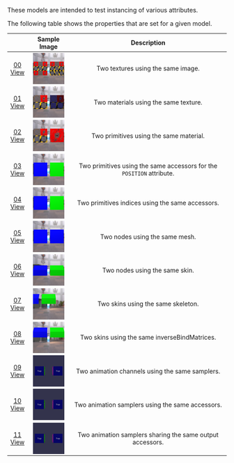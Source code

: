 These models are intended to test instancing of various attributes.  
 
The following table shows the properties that are set for a given model.  

|   | Sample Image | Description |
| :---: | :---: | :---: |
| [00](Instancing_00.gltf)<br>[View](https://bghgary.github.io/glTF-Assets-Viewer/?type=Positive&folder=24&model=0) | [<img src="Figures/Thumbnails/Instancing_00.png" align="middle">](Figures/SampleImages/Instancing_00.png) | Two textures using the same image. |
| [01](Instancing_01.gltf)<br>[View](https://bghgary.github.io/glTF-Assets-Viewer/?type=Positive&folder=24&model=1) | [<img src="Figures/Thumbnails/Instancing_01.png" align="middle">](Figures/SampleImages/Instancing_01.png) | Two materials using the same texture. |
| [02](Instancing_02.gltf)<br>[View](https://bghgary.github.io/glTF-Assets-Viewer/?type=Positive&folder=24&model=2) | [<img src="Figures/Thumbnails/Instancing_02.png" align="middle">](Figures/SampleImages/Instancing_02.png) | Two primitives using the same material. |
| [03](Instancing_03.gltf)<br>[View](https://bghgary.github.io/glTF-Assets-Viewer/?type=Positive&folder=24&model=3) | [<img src="Figures/Thumbnails/Instancing_03.png" align="middle">](Figures/SampleImages/Instancing_03.png) | Two primitives using the same accessors for the `POSITION` attribute. |
| [04](Instancing_04.gltf)<br>[View](https://bghgary.github.io/glTF-Assets-Viewer/?type=Positive&folder=24&model=4) | [<img src="Figures/Thumbnails/Instancing_04.png" align="middle">](Figures/SampleImages/Instancing_04.png) | Two primitives indices using the same accessors. |
| [05](Instancing_05.gltf)<br>[View](https://bghgary.github.io/glTF-Assets-Viewer/?type=Positive&folder=24&model=5) | [<img src="Figures/Thumbnails/Instancing_05.png" align="middle">](Figures/SampleImages/Instancing_05.png) | Two nodes using the same mesh. |
| [06](Instancing_06.gltf)<br>[View](https://bghgary.github.io/glTF-Assets-Viewer/?type=Positive&folder=24&model=6) | [<img src="Figures/Thumbnails/Instancing_06.png" align="middle">](Figures/SampleImages/Instancing_06.png) | Two nodes using the same skin. |
| [07](Instancing_07.gltf)<br>[View](https://bghgary.github.io/glTF-Assets-Viewer/?type=Positive&folder=24&model=7) | [<img src="Figures/Thumbnails/Instancing_07.png" align="middle">](Figures/SampleImages/Instancing_07.png) | Two skins using the same skeleton. |
| [08](Instancing_08.gltf)<br>[View](https://bghgary.github.io/glTF-Assets-Viewer/?type=Positive&folder=24&model=8) | [<img src="Figures/Thumbnails/Instancing_08.png" align="middle">](Figures/SampleImages/Instancing_08.png) | Two skins using the same inverseBindMatrices. |
| [09](Instancing_09.gltf)<br>[View](https://bghgary.github.io/glTF-Assets-Viewer/?type=Positive&folder=24&model=9) | [<img src="Figures/Thumbnails/Instancing_09.gif" align="middle">](Figures/SampleImages/Instancing_09.gif) | Two animation channels using the same samplers. |
| [10](Instancing_10.gltf)<br>[View](https://bghgary.github.io/glTF-Assets-Viewer/?type=Positive&folder=24&model=10) | [<img src="Figures/Thumbnails/Instancing_10.gif" align="middle">](Figures/SampleImages/Instancing_10.gif) | Two animation samplers using the same accessors. |
| [11](Instancing_11.gltf)<br>[View](https://bghgary.github.io/glTF-Assets-Viewer/?type=Positive&folder=24&model=11) | [<img src="Figures/Thumbnails/Instancing_11.gif" align="middle">](Figures/SampleImages/Instancing_11.gif) | Two animation samplers sharing the same output accessors. |
 
